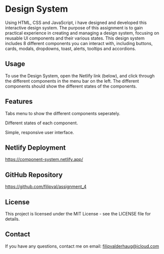 # Design System

Using HTML, CSS and JavaScript, i have designed and developed this interactive design system. The purpose of this assignment is to gain practical experience in creating and managing a design system, focusing on reusable UI components and their various states. This design system includes 8 different components you can interact with, including buttons, cards, modals, dropdowns, toast, alerts, tooltips and accordions.

## Usage

To use the Design System, open the Netlify link (below), and click through the different components in the menu bar on the left. The different components should show the different states of the components.

## Features

Tabs menu to show the different components seperately.

Different states of each component.

Simple, responsive user interface.

## Netlify Deployment

https://component-system.netlify.app/

## GitHub Repository

https://github.com/filipval/assignment_4

## License

This project is licensed under the MIT License - see the LICENSE file for details.

## Contact

If you have any questions, contact me on email: filipvalderhaug@icloud.com
